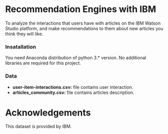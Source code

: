 # Recommendation Engines with IBM

To analyze the interactions that users have with articles on the IBM Watson Studio platform, and make recommendations to them about new articles you think they will like.

### Insatallation
You need Anaconda distribution of python 3.* version. No additional libraries are required for this project.

### Data

   * **user-item-interactions.csv:** file contains user interaction.
   * **articles_community.csv:** file contains articles description.
   
# Acknowledgements

This dataset is provided by IBM.

